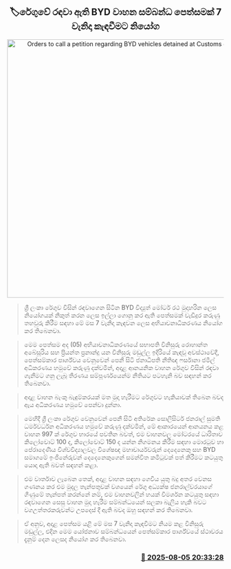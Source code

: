 <p align='center'><b><h2 align='center' title='Orders to call a petition regarding BYD vehicles detained at Customs on the 7th'>🏷රේගුවේ රඳවා ඇති BYD වාහන සම්බන්ධ පෙත්සමක් 7 වැනිදා කැඳවීමට නියෝග</h2></b></p>
<p align='center'><img src='https://helakuru.sgp1.cdn.digitaloceanspaces.com/esana/images/lib/byd-new-u.jpg' width='600' alt='Orders to call a petition regarding BYD vehicles detained at Customs on the 7th'></p>

> ශ්‍රී ලංකා රේගුව විසින් රඳවාගෙන සිටින BYD විද්‍යුත් මෝටර් රථ මුදාහරින ලෙස නියෝගයක් නිකුත් කරන ලෙස ඉල්ලා ගොනු කර ඇති පෙත්සමක් වැඩිදුර කරුණු තහවුරු කිරීම සඳහා මේ මස 7 වැනිදා කැඳවන ලෙස අභියාචනාධිකරණය නියෝග කර තිබෙනවා.

> මෙම පෙත්සම අද (05) අභියාචනාධිකරණයේ සභාපති විනිසුරු රොහාන්ත අබේසූරිය සහ ප්‍රියන්ත ප්‍රනාන්දු යන විනිසුරු මඩුල්ල ඉදිරියේ කැඳවූ අවස්ථාවේදී, පෙත්සම්කාර පාර්ශ්වය වෙනුවෙන් පෙනී සිටි ජනාධිපති නීතිඥ ෆර්සානා ජමීල් අධිකරණය හමුවේ කරුණු දක්වමින්, අදාළ ආනයනික වාහන රේගුව විසින් රඳවා ගැනීමට ගනු ලැබූ තීරණය සම්පූර්ණයෙන්ම නීතියට පටහැනි බව සඳහන් කර තිබෙනවා.

> අදාළ වාහන බැංකු බැඳුම්කරයක් මත මුදා හැරීමට රේගුවට හැකියාවක් තිබෙන බවද ඇය අධිකරණය හමුවේ පෙන්වා දුන්නා.

> මෙහිදී ශ්‍රී ලංකා රේගුව වෙනුවෙන් පෙනී සිටි අතිරේක සොලිසිටර් ජනරාල් සුමති ධර්මවර්ධන අධිකරණය හමුවේ කරුණු දක්වමින්, මේ ආකාරයෙන් ආනයනය කළ වාහන 997 ක් රේගුව භාරයේ පවතින බවත්, එම වාහනවල මෝටරයේ ධාරිතාව කිලෝවොට් 100 ද, කිලෝවොට් 150 ද යන්න නිගමනය කිරීම සඳහා මොරටුව හා පේරාදෙණිය විශ්වවිද්‍යාලවල විශේෂඥ මහාචාර්යවරුන් දෙදෙනෙකු සහ BYD සමාගමේ ඉංජිනේරුවන් දෙදෙනෙකුගෙන් සමන්විත කමිටුවක් පත් කිරීමට කටයුතු යොදා ඇති බවත් සඳහන් කළා.

> එම වාර්තාව ලැබෙන තෙක්, අදාළ වාහන සඳහා ගෙවිය යුතු බදු අතර වෙනස ගණනය කර එම මුදල තැන්පතුවක් වශයෙන් රේගු අධ්‍යක්ෂ ජනරාල්වරයාගේ ගිණුමේ තැන්පත් කරන්නේ නම්, එම වාහනවලින් හයක් විමර්ශන කටයුතු සඳහා රඳවාගෙන සෙසු වාහන මුදා හැරීම සම්බන්ධයෙන් සලකා බැලිය හැකි බවට වගඋත්තරකරුවන්ට උපදෙස් දී ඇති බවද ඔහු සඳහන් කර තිබෙනවා.

> ඒ අනුව, අදාළ පෙත්සම යළි මේ මස 7 වැනිදා කැඳවීමට නියම කළ විනිසුරු මඩුල්ල, එදින මෙම යෝජනාව සම්බන්ධයෙන් පෙත්සම්කාර පාර්ශ්වයේ ස්ථාවරය දැනුම් දෙන ලෙසද නියෝග කර තිබෙනවා.



<h3 align='right'><a href='https://www.helakuru.lk/esana/p/112472/'>📅 2025-08-05 20:33:28</a></h3>
